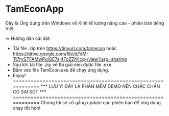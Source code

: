 # TamEconApp
Đây là Ứng dụng trên Windows về Kinh tế lượng nâng cao - phiên bản tiếng Việt.

=> Hướng dẫn cài đặt:
- Tải file .zip trên https://tinyurl.com/tamecon hoặc https://drive.google.com/file/d/1rM-Tt7rvSTFAMwPuiQE7sj4FoZZN1cq-/view?usp=sharing
- Sau khi tãi file .zip về thì giải nén được file .exe.
- Bấm vào file TamEcon.exe để chạy ứng dụng.
- Enjoy!
============================================================
*** LƯU Ý: ĐÂY LÀ PHẦN MỀM DEMO NÊN CHẮC CHẮN CÓ SAI SÓT ***
============================================================
Chúng tôi sẽ cố gắng update các phiên bản để ứng dụng chạy tốt hơn!  
  



